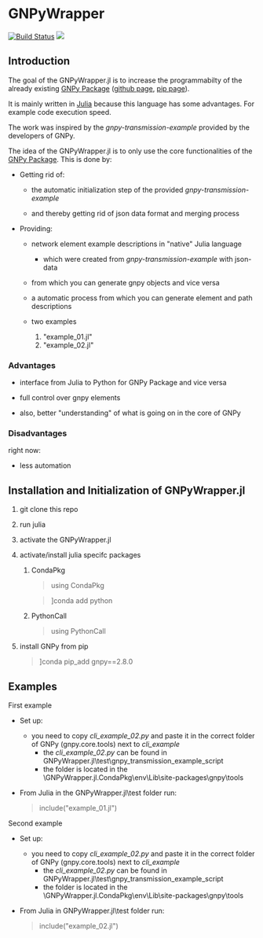 # GNPyWrapper

[![Build Status](https://github.com/filchristou/GNPyWrapper.jl/actions/workflows/CI.yml/badge.svg?branch=main)](https://github.com/filchristou/GNPyWrapper.jl/actions/workflows/CI.yml?query=branch%3Amain)
[![](https://img.shields.io/badge/docs-dev-blue.svg)](https://UniStuttgart-IKR.github.io/GNPyWrapper.jl/dev)

## Introduction

The goal of the GNPyWrapper.jl is to increase the programmabilty of the already existing [GNPy Package](https://gnpy.readthedocs.io/en/master/) ([github page](https://github.com/Telecominfraproject/oopt-gnpy), [pip page](https://pypi.org/project/gnpy/)).

It is mainly written in [Julia](https://julialang.org/) because this language has some advantages. For example code execution speed.

The work was inspired by the *gnpy-transmission-example* provided by the developers of GNPy.

The idea of the GNPyWrapper.jl is to only use the core functionalities of the [GNPy Package](https://gnpy.readthedocs.io/en/master/). This is done by:

- Getting rid of:

    - the automatic initialization step of the provided *gnpy-transmission-example*
    
    - and thereby getting rid of json data format and merging process


- Providing:

    - network element example descriptions in "native" Julia language 

        - which were created from *gnpy-transmission-example* with json-data
    
    - from which you can generate gnpy objects and vice versa

    - a automatic process from which you can generate element and path descriptions

    - two examples

        1. "example_01.jl"
        2. "example_02.jl"

### Advantages

- interface from Julia to Python for GNPy Package and vice versa

- full control over gnpy elements

- also, better "understanding" of what is going on in the core of GNPy



### Disadvantages

right now:

- less automation


## Installation and Initialization of GNPyWrapper.jl

1. git clone this repo
2. run julia
3. activate the GNPyWrapper.jl
4. activate/install julia specifc packages 

    1. CondaPkg

        > using CondaPkg
        
        > ]conda add python 
    
    2. PythonCall
        
        > using PythonCall

5. install GNPy from pip

    > ]conda pip_add gnpy==2.8.0



## Examples

First example

- Set up:

    - you need to copy *cli_example_02.py* and paste it in the correct folder of GNPy (gnpy.core.tools) next to *cli_example*
        - the *cli_example_02.py* can be found in GNPyWrapper.jl\test\gnpy_transmission_example_script 
        - the folder is located in the \GNPyWrapper.jl\.CondaPkg\env\Lib\site-packages\gnpy\tools

- From Julia in the GNPyWrapper.jl\test folder run:

    > include("example_01.jl")

Second example

- Set up:

    - you need to copy *cli_example_02.py* and paste it in the correct folder of GNPy (gnpy.core.tools) next to *cli_example*
        - the *cli_example_02.py* can be found in GNPyWrapper.jl\test\gnpy_transmission_example_script 
        - the folder is located in the \GNPyWrapper.jl\.CondaPkg\env\Lib\site-packages\gnpy\tools

- From Julia in GNPyWrapper.jl\test folder run:

    > include("example_02.jl")
